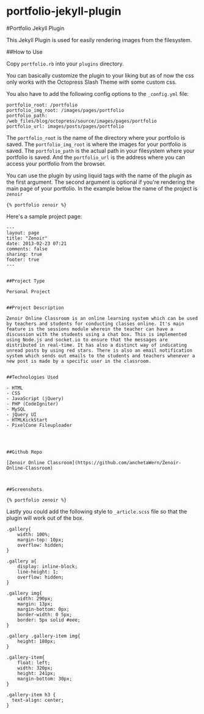 portfolio-jekyll-plugin
=======================

#Portfolio Jekyll Plugin

This Jekyll Plugin is used for easily rendering images 
from the filesystem.


##How to Use

Copy `portfolio.rb` into your `plugins` directory. 

You can basically customize the plugin to your liking
but as of now the css only works with the Octopress Slash Theme
with some custom css.

You also have to add the following config options to the `_config.yml` file:

```
portfolio_root: /portfolio
portfolio_img_root: /images/pages/portfolio
portfolio_path: /web_files/blog/octopress/source/images/pages/portfolio
portfolio_url: images/posts/pages/portfolio
```

The `portfolio_root` is the name of the directory where your portfolio is
saved. The `portfolio_img_root` is where the images for your portfolio is
saved. The `portfolio_path` is the actual path in your filesystem where your portfolio is saved. And the `portfolio_url` is the address where you can access
your portfolio from the browser.

You can use the plugin by using liquid tags with the name of the plugin
as the first argument. The second argument is optional if you're rendering 
the main page of your portfolio. 
In the example below the name of the project is `zenoir`

```
{% portfolio zenoir %}
```

Here's a sample project page:

```
---
layout: page
title: "Zenoir"
date: 2013-02-23 07:21
comments: false
sharing: true
footer: true
---


##Project Type

Personal Project


##Project Description

Zenoir Online Classroom is an online learning system which can be used by teachers and students for conducting classes online. It's main feature is the sessions module wherein the teacher can have a discussion with the students using a chat box. This is implemented using Node.js and socket.io to ensure that the messages are distributed in real-time. It has also a distinct way of indicating unread posts by using red stars. There is also an email notification system which sends out emails to the students and teachers whenever a new post is made by a specific user in the classroom.


##Technologies Used

- HTML
- CSS
- JavaScript (jQuery)
- PHP (CodeIgniter)
- MySQL
- jQuery UI
- HTMLKickStart 
- PixelCone Fileuploader




##Github Repo

[Zenoir Online Classroom](https://github.com/anchetaWern/Zenoir-Online-Classroom)



##Screenshots

{% portfolio zenoir %}
```

Lastly you could add the following style to `_article.scss` file
so that the plugin will work out of the box.

```
.gallery{
	width: 100%;
	margin-top: 10px;
	overflow: hidden;
}

.gallery a{ 
	display: inline-block;
	line-height: 1;
	overflow: hidden;
}

.gallery img{
	width: 290px;
	margin: 13px;
	margin-bottom: 0px;
	border-width: 0 5px;
	border: 5px solid #eee;
}

.gallery .gallery-item img{
	height: 180px;
}

.gallery-item{
	float: left;
	width: 320px;
	height: 241px;
	margin-bottom: 30px;
}

.gallery-item h3 {
  text-align: center;
}
```
